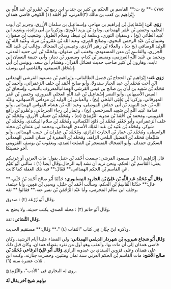 ٤٧٨٥ -** بخ ت:** القاسم بن الحكم بن كثير بن جندب ابن ربيع بْن عَمْرو بْن عَبد اللَّهِ بن إِبْرَاهِيم بن كعب بن مالك (٣)العرني، أَبُو أَحْمَد (١) الكوفي قاضي همذان.

**رَوَى عَن:** إِسْمَاعِيل بْن إبراهيم بن مهاجر، وإسماعيل بن سلمان الأزرق، وجرير بْن أيوب البجلي، وحفص بْن عُمَر الهمداني، وداود بْن يزيد الأَودِيّ، وزكريا بن أَبي زائدة، وسَعِيد ابن عُبَيد الطائي (بخ) ، وسفيان الثوري، وسلمة بْن نبيط، وسلام الطويل، وشعيب بْن صفوان، وشيبان بْن عَبْد الرحمن النحوي، وصالح المري، وعبد الله بْن عَمْرو بْن مرة، وعُبَيد الله بْن الوليد الوصافي (بخ ت) ، والعلاء بْن زهير الأزدي، وعيسى بْن الضحاك، وغالب بْن عُبَيد اللَّه الجزري، والقاسم بْن معن المسعودي، وقعنب ابن صفوان، ومُحَمَّد بْن أَبي حميد المدني، ومحمد بن عُبَيد اللَّهِ العرزمي، ومسعر بْن كدام، ومنصور بْن دينار، وأبي حنيفة النعمان ابن ثابت، وهارون بْن كثير صاحب حديث فضائل القرآن، وهشام ابن سعد، ويونس بْن أَبي إِسْحَاق السبيعي، والقاضي أبي يوسف.

**رَوَى عَنه:** إِبْرَاهِيم بْن الحجاج بْن فضيل الطالقاني، وإبراهيم بْن مسعود القرشي الهمذاني ابْن أخت مُحَمَّد بْن عبد الجبار سندولا، وأبو صالح أَحْمَد بْن خلف الزعفراني، وأحمد بْن مُحَمَّد بْن سَعِيد بن أبان بن صالح بن قيس القرشي الهمذانيالمعروف بالتبعي، وإسحاق بْن الفيض الأصبهاني، وأبو النضر إِسْمَاعِيل بْن عَبد اللَّهِ العجلي المروزي، وحفص بْن عُمَر المهرقاني، وزكريا بْن يَحْيَى البلخي (بخ) ، والعباس بْن الوليد بْن مرداس الأصبهاني، وعَبْد الله بْن عبد الصمد بْن أَبي خداش الموصلي، وعبد الله بْن هشام القواس الهمذاني، وأبو قدامة عُبَيد اللَّهِ بْن سَعِيد السرخسي (بخ) ، وعمار بْن رجاء الجرجاني، وعَمْرو بْن رافع القزويني، ومحمد بْن أَحْمَدَ بْن مدويه التِّرْمِذِيّ (ت) ، ومُحَمَّد بْن حسان الأزرق، ومُحَمَّد بْن خلف الزعفراني، وأبو جَعْفَر مُحَمَّد بْن دَاوُد الكسائي، ومُحَمَّد بْن سلام البيكندي، ومُحَمَّد بْن شوكر، ومُحَمَّد بْن عُبَيد بْن عَبد المَلِك الأسدي الهمذاني، ومحمد ابن عثمان بْن مخلد الواسطي، ومُحَمَّد بْن عمار بْن الحارث الرازي، ومُحَمَّد بْن عِمْران بْن حبيب الهمذاني، وأبو سُلَيْمان مُحَمَّد بْن الفضيل البلخي الزاهد، ومُحَمَّد بْن المغيرة بْن سنان الضبي الهمذاني السكري حمدان، وأبو الضحاك المنسجر بْن الصلت العبدي، ويعقوب بْن يوسف القزويني أخو حسينكا.

قال إِبْرَاهِيم (١) بْن مسعود القرشي: سمعت أَحْمَد بْن حنبل يقول: مات العرني أو عرنيكم يعني: القاسم بْن الحكم، ونحن نريد أن نشد إليه الرحال.وَقَال أيضا (١) : سألني أَبُو نُعَيْم عَنِ القاسم بْن الحكم الهمذاني،** فَقَالَ:** فيه تلك الغفلة كما كانت.

**وَقَال أَبُو مُحَمَّد عَبد اللَّهِ بْن عَلِيّ بْن الجارود النيسابوري:** حَدَّثَنَا أَبُو صالح أَحْمَد بْنُ خَلَفٍ،** قال:** حَدَّثَنَا الْقَاسِمُ بْن الحكم، وسألت أَحْمَد بْن حَنْبَل، ويحيى بْن مَعِين، وأبا خيثمة، وخلف ابن سالم المخرمي، وأبا عَبْد الرَّحْمَنِ بْن نمير عنه،** فقالوا:** ثقة.

وَقَال أَبُو زُرْعَة (٢) : صدوق.

وَقَال أَبُو حاتم (٣) : محله الصدق، يكتب حديثه، ولا يحتج به.

**وَقَال النَّسَائي:** ثقة.

وذكره ابنُ حِبَّان فِي كتاب "الثقات (٤) "،** وَقَال:** مستقيم الحديث.

**وَقَال أَبُو شجاع شيرويه بْن شهردار الديلمي الهمذاني:** ولي القضاء علينا أيام الرشيد، وكان قاضي همذان إلى أن مات بها، وأعقب وهو أول من تفرد بقضاء همذان، وكان قبل ذلك على همذان وعلى قزوين السندي بن عبدويه الرازي.**وَقَال أَبُو عَلِيّ الرفاعي مُحَمَّد بْن صالح الأشج:** مات القاسم بْن الحكم العرني سنة ثمان ومئتين، وحضرت جنازته، وكنت ابن ثلاث عشرة سنة (٦) .

روى له البخاري في "الأدب"، والتِّرْمِذِيّ.

**ولهم شيخ آخر يقال لَهُ:**